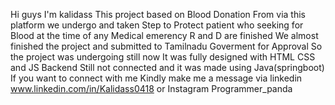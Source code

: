Hi guys I'm kalidass 
This project based on Blood Donation
From via this platform we undergo and taken Step to Protect patient who seeking for Blood at the time of any Medical emerency
R and D are finished We almost finished the project and submitted to Tamilnadu Goverment for Approval
So the project was undergoing still now
It was fully designed with HTML CSS and JS
Backend Still not connected and it was made using Java(springboot)
If you want to connect with me Kindly make me a message via linkedin www.linkedin.com/in/Kalidass0418 or Instagram Programmer_panda
